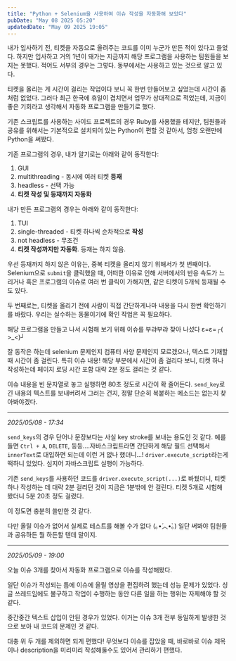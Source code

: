```yaml
---
title: "Python + Selenium을 사용하여 이슈 작성을 자동화해 보았다"
pubDate: "May 08 2025 05:20"
updatedDate: "May 09 2025 19:05"
---
```


내가 입사하기 전, 티켓을 자동으로 올려주는 코드를 이미 누군가 만든 적이 있다고 들었다. 하지만 입사하고 거의 1년이 돼가는 지금까지 해당 프로그램을 사용하는 팀원들을 보지는 못했다. 적어도 서부의 경우는 그렇다. 동부에서는 사용하고 있는 것으로 알고 있다.

티켓을 올리는 게 시간이 걸리는 작업이다 보니 꼭 한번 만들어보고 싶었는데 시간이 좀처럼 없었다. 그러다 최근 한국에 휴일이 겹치면서 업무가 상대적으로 적었는데, 지금이 좋은 기회라고 생각해서 자동화 프로그램을 만들기로 했다.

기존 스크립트를 사용하는 사이드 프로젝트의 경우 Ruby를 사용했을 테지만, 팀원들과 공유를 위해서는 기본적으로 설치되어 있는 Python이 편할 것 같아서, 엄청 오랜만에 Python을 써봤다.

기존 프로그램의 경우, 내가 알기로는 아래와 같이 동작한다:
1. GUI
2. multithreading - 동시에 여러 티켓 **등재**
3. headless - 선택 가능
4. **티켓 작성 및 등재까지 자동화**

내가 만든 프로그램의 경우는 아래와 같이 동작한다:
1. TUI
2. single-threaded - 티켓 하나씩 순차적으로 **작성**
3. not headless - 무조건
4. **티켓 작성까지만 자동화**. 등재는 하지 않음.


우선 등재까지 하지 않은 이유는, 중복 티켓을 올리지 않기 위해서가 첫 번째이다. Selenium으로 `submit`을 클릭했을 때, 어떠한 이유로 인해 서버에서의 반응 속도가 느리거나 혹은 프로그램의 이슈로 여러 번 클릭이 가해지면, 같은 티켓이 5개씩 등재될 수도 있다.

두 번째로는, 티켓을 올리기 전에 사람이 직접 간단하게나마 내용을 다시 한번 확인하기를 바랐다. 우리는 실수하는 동물이기에 확인 작업은 꼭 필요하다.

해당 프로그램을 만들고 나서 시험해 보기 위해 이슈를 부랴부랴 찾아 나섰다 ε=ε=┌( >_<)┘

잘 동작은 하는데 selenium 문제인지 컴퓨터 사양 문제인지 모르겠으나, 텍스트 기재할 때 시간이 좀 걸린다. 특히 이슈 내용! 해당 부분에서 시간이 좀 걸리다 보니, 티켓 하나 작성하는데 페이지 로딩 시간 포함 대략 2분 정도 걸리는 것 같다. 

이슈 내용을 빈 문자열로 놓고 실행하면 80초 정도로 시간이 확 줄어든다. `send_key`로 긴 내용의 텍스트를 보내버려서 그러는 건지, 정말 단순히 복붙하는 메소드는 없는지 찾아봐야겠다.

---

_2025/05/08 - 17:34_

`send_keys`의 경우 단어나 문장보다는 사실 key stroke를 보내는 용도인 것 같다. 예를 들면 `Ctrl + A`, `DELETE`, 등등….자바스크립트라면 간단하게 해당 필드 선택해서 `innerText`로 대입하면 되는데 이런 거 없나 했더니…! `driver.execute_script`라는게 떡하니 있었다. 심지어 자바스크립트 실행이 가능하다.

기존 `send_keys`를 사용하던 코드를 `driver.execute_script(...)`로 바꿨더니, 티켓 하나 작성하는 데 대략 2분 걸리던 것이 지금은 1분밖에 안 걸린다. 티켓 5개로 시험해 봤더니 5분 20초 정도 걸렸다.

이 정도면 충분히 쓸만한 것 같다.

다만 올릴 이슈가 없어서 실제로 테스트를 해볼 수가 없다 (｡•́︿•̀｡)
일단 써봐야 팀원들과 공유하든 뭘 하든할 텐데 말이지.

---

_2025/05/09 - 19:00_

오늘 이슈 3개를 찾아서 자동화 프로그램으로 이슈를 작성해봤다.

일단 이슈가 작성되는 틈에 이슈에 올릴 영상을 편집하려 했는데 성능 문제가 있었다. 싱글 쓰레드임에도 불구하고 작업이 수행하는 동안 다른 일을 하는 행위는 자제해야 할 것 같다.

중간중간 텍스트 삽입이 안된 경우가 있었다. 이거는 이슈 3개 전부 동일하게 발생한 것으로 보아 내 코드의 문제인 것 같다.

대충 위 두 개를 제외하면 되게 편했다! 무엇보다 이슈를 잡았을 때, 바로바로 이슈 제목이나 description을 미리미리 작성해둘수도 있어서 관리하기 편했다.